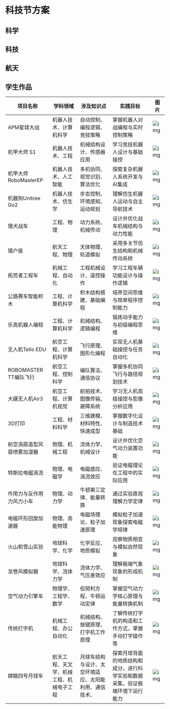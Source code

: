 # 科技节方案

## 科学

## 科技

## 航天

## 学生作品

| **项目名称**               | **学科领域**                             | **涉及知识点**                                         | **实践目标**                                                 | **图片**                                                     |
| -------------------------- | ---------------------------------------- | ------------------------------------------------------ | ------------------------------------------------------------ | ------------------------------------------------------------ |
| APM星球大战                | 机器人技术、计算机科学                   | 自动控制、编程逻辑、竞技策略                           | 掌握机器人对战编程与实时控制策略                             | ![img](file:///C:\Users\ADMINI~1\AppData\Local\Temp\ksohtml9580\wps76.jpg) |
| 机甲大师 S1                | 机器人技术、工程                         | 机械结构设计、传感器应用                               | 学习竞技机器人设计与基础操控                                 | ![img](file:///C:\Users\ADMINI~1\AppData\Local\Temp\ksohtml9580\wps77.jpg) |
| 机甲大师 RoboMasterEP      | 机器人技术、人工智能                     | 多机协同、视觉识别、算法优化                           | 探索复杂机器人系统开发与AI集成                               | ![img](file:///C:\Users\ADMINI~1\AppData\Local\Temp\ksohtml9580\wps78.jpg) |
| 机器狗Unitree Go2          | 机器人技术、仿生学                       | 步态控制、环境感知、运动规划                           | 理解仿生机器人运动与自主导航技术                             | ![img](file:///C:\Users\ADMINI~1\AppData\Local\Temp\ksohtml9580\wps79.jpg) |
| 猎犬战车                   | 工程、物理                               | 动力系统、机械传动                                     | 设计并优化战车机械结构与动力性能                             | ![img](file:///C:\Users\ADMINI~1\AppData\Local\Temp\ksohtml9580\wps80.png) |
| 猎户座                     | 航天工程、物理                           | 天体物理、轨道模拟                                     | 采用多关节仿生结构和机械传动系统                             | ![img](file:///C:\Users\ADMINI~1\AppData\Local\Temp\ksohtml9580\wps81.png) |
| 拓荒者工程车               | 机械工程、自动化                         | 工程机械设计、遥控操作                                 | 学习工程车辆功能设计与操作逻辑                               | ![img](file:///C:\Users\ADMINI~1\AppData\Local\Temp\ksohtml9580\wps82.jpg) |
| 公路赛车智能积木           | 工程、计算机科学                         | 积木结构搭建、基础编程                                 | 培养空间思维与简单程序控制能力                               | ![img](file:///C:\Users\ADMINI~1\AppData\Local\Temp\ksohtml9580\wps83.jpg) |
| 乐高机器人编程             | 工程、计算机科学                         | 机械结构、逻辑编程                                     | 锻炼动手能力与初级编程思维                                   | ![img](file:///C:\Users\ADMINI~1\AppData\Local\Temp\ksohtml9580\wps84.jpg) |
| 无人机Tello EDU            | 航空工程、计算机科学                     | 飞行原理、图形化编程                                   | 实现无人机基础操控与任务自动化                               | ![img](file:///C:\Users\ADMINI~1\AppData\Local\Temp\ksohtml9580\wps85.jpg) |
| ROBOMASTER TT编队飞行      | 航空工程、控制科学                       | 编队算法、通信协议                                     | 掌握多机协同飞行与路径规划技术                               | ![img](file:///C:\Users\ADMINI~1\AppData\Local\Temp\ksohtml9580\wps86.jpg) |
| 大疆无人机Air3             | 航空工程、计算机视觉                     | 航拍技术、图像传输、避障系统                           | 学习无人机高级操控与影像分析应用                             | ![img](file:///C:\Users\ADMINI~1\AppData\Local\Temp\ksohtml9580\wps87.png) |
| 3D打印                     | 工程、材料科学                           | 三维建模、材料特性、快速成型                           | 掌握数字化设计与制造技术基础                                 | ![img](file:///C:\Users\ADMINI~1\AppData\Local\Temp\ksohtml9580\wps88.png) |
| 航空涡扇造型风扇喷雾加湿器 | 物理、机械工程                           | 流体力学、机械设计                                     | 设计并优化空气动力装置功能                                   | ![img](file:///C:\Users\ADMINI~1\AppData\Local\Temp\ksohtml9580\wps89.jpg) |
| 特斯拉电磁涡流             | 物理、电磁学                             | 电磁感应、涡流效应                                     | 验证电磁理论在工程中的实际应用                               | ![img](file:///C:\Users\ADMINI~1\AppData\Local\Temp\ksohtml9580\wps90.jpg) |
| 作用力与反作用力风力小车   | 物理、动力学                             | 牛顿第三定律、能量转换                                 | 通过实验直观理解力学定律                                     | ![img](file:///C:\Users\ADMINI~1\AppData\Local\Temp\ksohtml9580\wps91.jpg) |
| 电磁环形回旋加速器         | 物理、高能物理                           | 电磁场理论、粒子加速原理                               | 模拟粒子加速现象探索电磁学规律                               | ![img](file:///C:\Users\ADMINI~1\AppData\Local\Temp\ksohtml9580\wps92.jpg) |
| 火山和雪山实验             | 地球科学、化学                           | 化学反应、地质模拟                                     | 观察物质相变与模拟自然现象                                   | ![img](file:///C:\Users\ADMINI~1\AppData\Local\Temp\ksohtml9580\wps93.jpg) |
| 龙卷风模拟器               | 地球科学、流体力学                       | 流体力学、气压差效应                                   | 理解极端气象现象的形成机制                                   | ![img](file:///C:\Users\ADMINI~1\AppData\Local\Temp\ksohtml9580\wps94.jpg) |
| 空气动力引擎车             | 物理学、工程学、数学                     | 伯努利方程、牛顿运动定律                               | 掌握空气动力学核心原理与能量转换机制                         | ![img](file:///C:\Users\ADMINI~1\AppData\Local\Temp\ksohtml9580\wps95.jpg) |
| 传统打字机                 | 机械工程、办公自动化                     | 机械结构、按键原理、打字机工作原理                     | 了解传统打字机的构造和工作方式，掌握手动打字操作等           | ![img](file:///C:\Users\ADMINI~1\AppData\Local\Temp\ksohtml9580\wps96.jpg) |
| 嫦娥四号月球车             | 航天工程、天文学、机械工程、机械电子工程 | 月球车结构与设计、太空环境适应、太阳能利用、通信技术、 | 探索月球背面的地质结构和成分，进行科学实验和数据采集，验证极端环境下运行能力 | ![img](E:\my-potato\images\wps98.jpg)                        |



